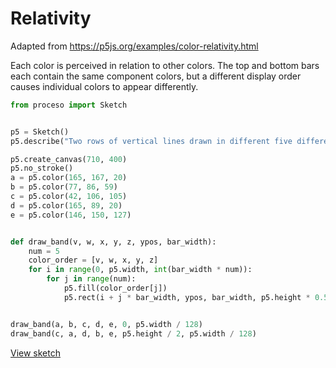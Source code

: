# Relativity

Adapted from https://p5js.org/examples/color-relativity.html

Each color is perceived in relation to other colors. The top and bottom bars
each contain the same component colors, but a different display order causes
individual colors to appear differently.

```python
from proceso import Sketch


p5 = Sketch()
p5.describe("Two rows of vertical lines drawn in different five different colors.")

p5.create_canvas(710, 400)
p5.no_stroke()
a = p5.color(165, 167, 20)
b = p5.color(77, 86, 59)
c = p5.color(42, 106, 105)
d = p5.color(165, 89, 20)
e = p5.color(146, 150, 127)


def draw_band(v, w, x, y, z, ypos, bar_width):
    num = 5
    color_order = [v, w, x, y, z]
    for i in range(0, p5.width, int(bar_width * num)):
        for j in range(num):
            p5.fill(color_order[j])
            p5.rect(i + j * bar_width, ypos, bar_width, p5.height * 0.5)


draw_band(a, b, c, d, e, 0, p5.width / 128)
draw_band(c, a, d, b, e, p5.height / 2, p5.width / 128)
```

<a class="sd-sphinx-override sd-btn sd-text-wrap sd-btn-primary sd-rounded-pill float-left" href="https://4b2d42a1-0e0c-430f-8b20-4b2c7ff0dc3e.pyscriptapps.com/1c90c343-2b11-4c71-bd88-b66a56c45c49/latest/" target="_blank">View sketch</a>
